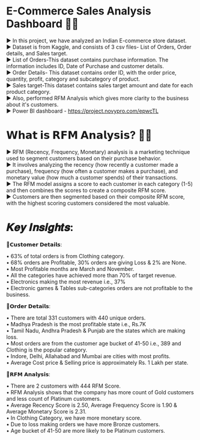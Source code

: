 # E-Commerce Sales Analysis Dashboard 👩‍💻

► In this project, we have analyzed an Indian E-commerce store dataset. <br>
► Dataset is from Kaggle, and consists of 3 csv files- List of Orders, Order details, and Sales target. <br>
► List of Orders-This dataset contains purchase information. The information includes ID, Date of Purchase and customer details. <br>
► Order Details- This dataset contains order ID, with the order price, quantity, profit, category and subcategory of product.<br>
► Sales target-This dataset contains sales target amount and date for each product category. <br>
► Also, performed RFM Analysis which gives more clarity to the business about it's customers. <br>
► Power BI dashboard - https://project.novypro.com/epwcTL

# 𝗪𝗵𝗮𝘁 𝗶𝘀 𝗥𝗙𝗠 𝗔𝗻𝗮𝗹𝘆𝘀𝗶𝘀? 👩‍💻 <br>

► RFM (Recency, Frequency, Monetary) analysis is a marketing technique used to segment customers based on their purchase behavior. <br>
► It involves analyzing the recency (how recently a customer made a purchase), frequency (how often a customer makes a purchase), and monetary value (how much a customer spends) of their transactions. <br>
► The RFM model assigns a score to each customer in each category (1-5) and then combines the scores to create a composite RFM score. <br>
► Customers are then segmented based on their composite RFM score, with the highest scoring customers considered the most valuable. <br>

# 𝑲𝒆𝒚 𝑰𝒏𝒔𝒊𝒈𝒉𝒕𝒔: <br>

🎯𝗖𝘂𝘀𝘁𝗼𝗺𝗲𝗿 𝗗𝗲𝘁𝗮𝗶𝗹𝘀:

• 63% of total orders is from Clothing category. <br>
• 68% orders are Profitable, 30% orders are giving Loss & 2% are None. <br>
• Most Profitable months are March and November. <br>
• All the categories have achieved more than 70% of target revenue.<br>
• Electronics making the most revenue i.e., 37% <br>
• Electronic games & Tables sub-categories orders are not profitable to the business. <br>

🎯𝗢𝗿𝗱𝗲𝗿 𝗗𝗲𝘁𝗮𝗶𝗹𝘀:

• There are total 331 customers with 440 unique orders. <br>
• Madhya Pradesh is the most profitable state i.e., Rs.7K <br>
• Tamil Nadu, Andhra Pradesh & Punjab are the states which are making loss. <br>
• Most orders are from the customer age bucket of 41-50 i.e., 389 and Clothing is the popular category. <br>
• Indore, Delhi, Allahabad and Mumbai are cities with most profits. <br>
• Average Cost price & Selling price is approximately Rs. 1 Lakh per state. <br>

🎯𝗥𝗙𝗠 𝗔𝗻𝗮𝗹𝘆𝘀𝗶𝘀:

• There are 2 customers with 444 RFM Score. <br>
• RFM Analysis shows that the company has more count of Gold customers and less count of Platinum customers. <br>
• Average Recency Score is 2.50, Average Frequency Score is 1.90 & Average Monetary Score is 2.31. <br>
• In Clothing Category, we have more monetary score. <br>
• Due to loss making orders we have more Bronze customers. <br>
• Age bucket of 41-50 are more likely to be Platinum customers. <br>
